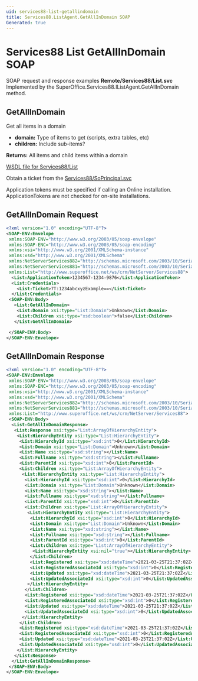 ```yaml
---
uid: services88-list-getallindomain
title: Services88.ListAgent.GetAllInDomain SOAP
Generated: true
---
```


# Services88 List GetAllInDomain SOAP

SOAP request and response examples **Remote/Services88/List.svc**
Implemented by the <see cref="M:SuperOffice.Services88.IListAgent.GetAllInDomain">SuperOffice.Services88.IListAgent.GetAllInDomain</see> method.

## GetAllInDomain

Get all items in a domain

* **domain:** Type of items to get (scripts, extra tables, etc)
* **children:** Include sub-items?

**Returns:** All items and child items within a domain


[WSDL file for Services88/List](../Services88-List.md)

Obtain a ticket from the [Services88/SoPrincipal.svc](../SoPrincipal/SoPrincipal.md)

Application tokens must be specified if calling an Online installation. ApplicationTokens are not checked for on-site installations.

## GetAllInDomain Request

```xml
<?xml version="1.0" encoding="UTF-8"?>
<SOAP-ENV:Envelope
 xmlns:SOAP-ENV="http://www.w3.org/2003/05/soap-envelope"
 xmlns:SOAP-ENC="http://www.w3.org/2003/05/soap-encoding"
 xmlns:xsi="http://www.w3.org/2001/XMLSchema-instance"
 xmlns:xsd="http://www.w3.org/2001/XMLSchema"
 xmlns:NetServerServices882="http://schemas.microsoft.com/2003/10/Serialization/Arrays"
 xmlns:NetServerServices881="http://schemas.microsoft.com/2003/10/Serialization/"
 xmlns:List="http://www.superoffice.net/ws/crm/NetServer/Services88">
  <List:ApplicationToken>1234567-1234-9876</List:ApplicationToken>
  <List:Credentials>
    <List:Ticket>7T:1234abcxyzExample==</List:Ticket>
  </List:Credentials>
 <SOAP-ENV:Body>
   <List:GetAllInDomain>
    <List:Domain xsi:type="List:Domain">Unknown</List:Domain>
    <List:Children xsi:type="xsd:boolean">false</List:Children>
   </List:GetAllInDomain>

 </SOAP-ENV:Body>
</SOAP-ENV:Envelope>

```


## GetAllInDomain Response

```xml
<?xml version="1.0" encoding="UTF-8"?>
<SOAP-ENV:Envelope
 xmlns:SOAP-ENV="http://www.w3.org/2003/05/soap-envelope"
 xmlns:SOAP-ENC="http://www.w3.org/2003/05/soap-encoding"
 xmlns:xsi="http://www.w3.org/2001/XMLSchema-instance"
 xmlns:xsd="http://www.w3.org/2001/XMLSchema"
 xmlns:NetServerServices882="http://schemas.microsoft.com/2003/10/Serialization/Arrays"
 xmlns:NetServerServices881="http://schemas.microsoft.com/2003/10/Serialization/"
 xmlns:List="http://www.superoffice.net/ws/crm/NetServer/Services88">
 <SOAP-ENV:Body>
  <List:GetAllInDomainResponse>
   <List:Response xsi:type="List:ArrayOfHierarchyEntity">
    <List:HierarchyEntity xsi:type="List:HierarchyEntity">
     <List:HierarchyId xsi:type="xsd:int">0</List:HierarchyId>
     <List:Domain xsi:type="List:Domain">Unknown</List:Domain>
     <List:Name xsi:type="xsd:string"></List:Name>
     <List:Fullname xsi:type="xsd:string"></List:Fullname>
     <List:ParentId xsi:type="xsd:int">0</List:ParentId>
     <List:Children xsi:type="List:ArrayOfHierarchyEntity">
      <List:HierarchyEntity xsi:type="List:HierarchyEntity">
       <List:HierarchyId xsi:type="xsd:int">0</List:HierarchyId>
       <List:Domain xsi:type="List:Domain">Unknown</List:Domain>
       <List:Name xsi:type="xsd:string"></List:Name>
       <List:Fullname xsi:type="xsd:string"></List:Fullname>
       <List:ParentId xsi:type="xsd:int">0</List:ParentId>
       <List:Children xsi:type="List:ArrayOfHierarchyEntity">
        <List:HierarchyEntity xsi:type="List:HierarchyEntity">
         <List:HierarchyId xsi:type="xsd:int">0</List:HierarchyId>
         <List:Domain xsi:type="List:Domain">Unknown</List:Domain>
         <List:Name xsi:type="xsd:string"></List:Name>
         <List:Fullname xsi:type="xsd:string"></List:Fullname>
         <List:ParentId xsi:type="xsd:int">0</List:ParentId>
         <List:Children xsi:type="List:ArrayOfHierarchyEntity">
          <List:HierarchyEntity xsi:nil="true"></List:HierarchyEntity>
         </List:Children>
         <List:Registered xsi:type="xsd:dateTime">2021-03-25T21:37:02Z</List:Registered>
         <List:RegisteredAssociateId xsi:type="xsd:int">0</List:RegisteredAssociateId>
         <List:Updated xsi:type="xsd:dateTime">2021-03-25T21:37:02Z</List:Updated>
         <List:UpdatedAssociateId xsi:type="xsd:int">0</List:UpdatedAssociateId>
        </List:HierarchyEntity>
       </List:Children>
       <List:Registered xsi:type="xsd:dateTime">2021-03-25T21:37:02Z</List:Registered>
       <List:RegisteredAssociateId xsi:type="xsd:int">0</List:RegisteredAssociateId>
       <List:Updated xsi:type="xsd:dateTime">2021-03-25T21:37:02Z</List:Updated>
       <List:UpdatedAssociateId xsi:type="xsd:int">0</List:UpdatedAssociateId>
      </List:HierarchyEntity>
     </List:Children>
     <List:Registered xsi:type="xsd:dateTime">2021-03-25T21:37:02Z</List:Registered>
     <List:RegisteredAssociateId xsi:type="xsd:int">0</List:RegisteredAssociateId>
     <List:Updated xsi:type="xsd:dateTime">2021-03-25T21:37:02Z</List:Updated>
     <List:UpdatedAssociateId xsi:type="xsd:int">0</List:UpdatedAssociateId>
    </List:HierarchyEntity>
   </List:Response>
  </List:GetAllInDomainResponse>
 </SOAP-ENV:Body>
</SOAP-ENV:Envelope>

```

